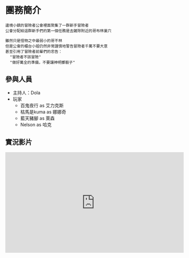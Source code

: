 # 團務簡介

```
邊境小鎮的冒險者公會裡面聚集了一群新手冒險者
公會分配給這群新手們的第一個任務是去鏟除附近的哥布林巢穴

雖然只是怪物之中最弱小的哥不林
但是公會的櫃台小姐仍然非常謹慎地警告冒險者千萬不要大意
甚至引用了冒險者前輩們的忠告：
  "冒險者不該冒險"
  "做好萬全的準備，不要讓神明擲骰子"
```

## 參與人員

- 主持人：Dola
- 玩家
  - 百鬼夜行 as 艾力克斯
  - 枯馬是kuma as 娜娜奇
  - 藍天豬腳 as 萊森
  - Nelson as 哈克

## 實況影片

<iframe width="560" height="315" src="https://www.youtube.com/embed/8h-hx5lw1nk" frameborder="0" allow="autoplay; encrypted-media" allowfullscreen></iframe>

